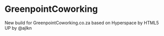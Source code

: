 # GreenpointCoworking
New build for GreenpointCoworking.co.za based on Hyperspace by HTML5 UP by @ajlkn
